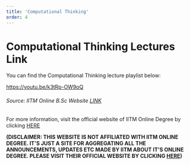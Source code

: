 ```yaml
---
title: 'Computational Thinking'
order: 4
---
```


# Computational Thinking Lectures Link

You can find the Computational Thinking lecture playlist below:

https://youtu.be/k3tRp-OW9oQ

###### Source: IITM Online B.Sc Website [LINK](https://onlinedegree.iitm.ac.in/)

For more information, visit the official website of IITM Online Degree by clicking [HERE](https://onlinedegree.iitm.ac.in/)

**(DISCLAIMER: THIS WEBSITE IS NOT AFFILIATED WITH IITM ONLINE DEGREE. IT'S JUST A SITE FOR AGGREGATING ALL THE ANNOUNCEMENTS,
UPDATES ETC MADE BY IITM ABOUT IT'S ONLINE DEGREE. PLEASE VISIT THEIR OFFICIAL WEBSITE BY CLICKING [HERE](https://onlinedegree.iitm.ac.in/))**